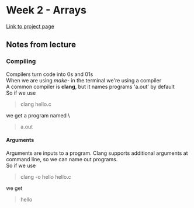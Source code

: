 # Week 2 - Arrays

[Link to project page](https://cs50.harvard.edu/x/2025/psets/2/)

## Notes from lecture

### Compiling
Compilers turn code into 0s and 01s \
When we are using _make-_ in the terminal we're using a compiler \
A common compiler is **clang**, but it names programs 'a.out' by default \
So if we use
> clang hello.c

we get a program named \
> a.out 

#### Arguments
Arguments are inputs to a program. Clang supports additional arguments at command line, so we can name out programs. \
So if we use
> clang -o hello hello.c

we get 
> hello 
